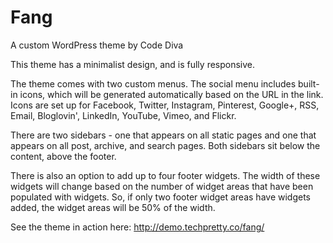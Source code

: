 # Fang
A custom WordPress theme by Code Diva

This theme has a minimalist design, and is fully responsive.

The theme comes with two custom menus. The social menu includes built-in icons, which will be generated automatically based on the URL in the link. Icons are set up for Facebook, Twitter, Instagram, Pinterest, Google+, RSS, Email, Bloglovin', LinkedIn, YouTube, Vimeo, and Flickr.

There are two sidebars - one that appears on all static pages and one that appears on all post, archive, and search pages. Both sidebars sit below the content, above the footer.

There is also an option to add up to four footer widgets. The width of these widgets will change based on the number of widget areas that have been populated with widgets. So, if only two footer widget areas have widgets added, the widget areas will be 50% of the width. 

See the theme in action here:
http://demo.techpretty.co/fang/
